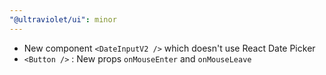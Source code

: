 ```yaml
---
"@ultraviolet/ui": minor
---
```


- New component `<DateInputV2 />` which doesn't use React Date Picker
- `<Button />` : New props `onMouseEnter` and `onMouseLeave`